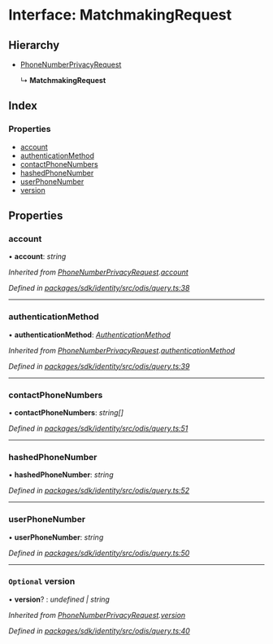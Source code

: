 # Interface: MatchmakingRequest

## Hierarchy

* [PhoneNumberPrivacyRequest](_odis_query_.phonenumberprivacyrequest.md)

  ↳ **MatchmakingRequest**

## Index

### Properties

* [account](_odis_query_.matchmakingrequest.md#account)
* [authenticationMethod](_odis_query_.matchmakingrequest.md#authenticationmethod)
* [contactPhoneNumbers](_odis_query_.matchmakingrequest.md#contactphonenumbers)
* [hashedPhoneNumber](_odis_query_.matchmakingrequest.md#hashedphonenumber)
* [userPhoneNumber](_odis_query_.matchmakingrequest.md#userphonenumber)
* [version](_odis_query_.matchmakingrequest.md#optional-version)

## Properties

###  account

• **account**: *string*

*Inherited from [PhoneNumberPrivacyRequest](_odis_query_.phonenumberprivacyrequest.md).[account](_odis_query_.phonenumberprivacyrequest.md#account)*

*Defined in [packages/sdk/identity/src/odis/query.ts:38](https://github.com/medhak1/celo-monorepo/blob/master/packages/sdk/identity/src/odis/query.ts#L38)*

___

###  authenticationMethod

• **authenticationMethod**: *[AuthenticationMethod](../enums/_odis_query_.authenticationmethod.md)*

*Inherited from [PhoneNumberPrivacyRequest](_odis_query_.phonenumberprivacyrequest.md).[authenticationMethod](_odis_query_.phonenumberprivacyrequest.md#authenticationmethod)*

*Defined in [packages/sdk/identity/src/odis/query.ts:39](https://github.com/medhak1/celo-monorepo/blob/master/packages/sdk/identity/src/odis/query.ts#L39)*

___

###  contactPhoneNumbers

• **contactPhoneNumbers**: *string[]*

*Defined in [packages/sdk/identity/src/odis/query.ts:51](https://github.com/medhak1/celo-monorepo/blob/master/packages/sdk/identity/src/odis/query.ts#L51)*

___

###  hashedPhoneNumber

• **hashedPhoneNumber**: *string*

*Defined in [packages/sdk/identity/src/odis/query.ts:52](https://github.com/medhak1/celo-monorepo/blob/master/packages/sdk/identity/src/odis/query.ts#L52)*

___

###  userPhoneNumber

• **userPhoneNumber**: *string*

*Defined in [packages/sdk/identity/src/odis/query.ts:50](https://github.com/medhak1/celo-monorepo/blob/master/packages/sdk/identity/src/odis/query.ts#L50)*

___

### `Optional` version

• **version**? : *undefined | string*

*Inherited from [PhoneNumberPrivacyRequest](_odis_query_.phonenumberprivacyrequest.md).[version](_odis_query_.phonenumberprivacyrequest.md#optional-version)*

*Defined in [packages/sdk/identity/src/odis/query.ts:40](https://github.com/medhak1/celo-monorepo/blob/master/packages/sdk/identity/src/odis/query.ts#L40)*
